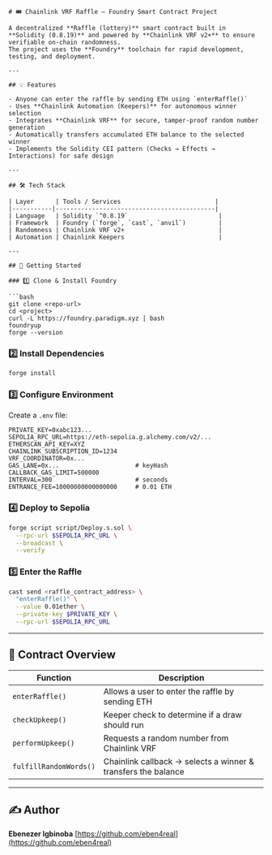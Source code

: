 
````
# 🎟️ Chainlink VRF Raffle – Foundry Smart Contract Project

A decentralized **Raffle (lottery)** smart contract built in **Solidity (0.8.19)** and powered by **Chainlink VRF v2+** to ensure verifiable on-chain randomness.  
The project uses the **Foundry** toolchain for rapid development, testing, and deployment.

---

## 💡 Features

- Anyone can enter the raffle by sending ETH using `enterRaffle()`
- Uses **Chainlink Automation (Keepers)** for autonomous winner selection
- Integrates **Chainlink VRF** for secure, tamper-proof random number generation
- Automatically transfers accumulated ETH balance to the selected winner
- Implements the Solidity CEI pattern (Checks → Effects → Interactions) for safe design

---

## 🛠️ Tech Stack

| Layer      | Tools / Services                          |
|-----------|--------------------------------------------|
| Language   | Solidity `^0.8.19`                         |
| Framework  | Foundry (`forge`, `cast`, `anvil`)         |
| Randomness | Chainlink VRF v2+                          |
| Automation | Chainlink Keepers                          |

---

## 🚀 Getting Started

### 1️⃣ Clone & Install Foundry

```bash
git clone <repo-url>
cd <project>
curl -L https://foundry.paradigm.xyz | bash
foundryup
forge --version
````

### 2️⃣ Install Dependencies

```bash
forge install
```

### 3️⃣ Configure Environment

Create a `.env` file:

```dotenv
PRIVATE_KEY=0xabc123...
SEPOLIA_RPC_URL=https://eth-sepolia.g.alchemy.com/v2/...
ETHERSCAN_API_KEY=XYZ
CHAINLINK_SUBSCRIPTION_ID=1234
VRF_COORDINATOR=0x...
GAS_LANE=0x...                     # keyHash
CALLBACK_GAS_LIMIT=500000
INTERVAL=300                       # seconds
ENTRANCE_FEE=10000000000000000     # 0.01 ETH
```

### 4️⃣ Deploy to Sepolia

```bash
forge script script/Deploy.s.sol \
  --rpc-url $SEPOLIA_RPC_URL \
  --broadcast \
  --verify
```

### 5️⃣ Enter the Raffle

```bash
cast send <raffle_contract_address> \
  "enterRaffle()" \
  --value 0.01ether \
  --private-key $PRIVATE_KEY \
  --rpc-url $SEPOLIA_RPC_URL
```

---

## 📄 Contract Overview

| Function               | Description                                                   |
| ---------------------- | ------------------------------------------------------------- |
| `enterRaffle()`        | Allows a user to enter the raffle by sending ETH              |
| `checkUpkeep()`        | Keeper check to determine if a draw should run                |
| `performUpkeep()`      | Requests a random number from Chainlink VRF                   |
| `fulfillRandomWords()` | Chainlink callback → selects a winner & transfers the balance |

---

## ✍️ Author

**Ebenezer Igbinoba**
[https://github.com/eben4real](https://github.com/eben4real)
